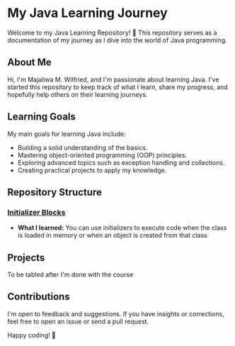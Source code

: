# My Java Learning Journey

Welcome to my Java Learning Repository! 🚀 This repository serves as a documentation of my journey as I dive into the world of Java programming.

## About Me

Hi, I'm Majaliwa M. Wilfried, and I'm passionate about learning Java. I've started this repository to keep track of what I learn, share my progress, and hopefully help others on their learning journeys.

## Learning Goals

My main goals for learning Java include:

- Building a solid understanding of the basics.
- Mastering object-oriented programming (OOP) principles.
- Exploring advanced topics such as exception handling and collections.
- Creating practical projects to apply my knowledge.

## Repository Structure

### [Initializer Blocks](https://github.com/techymaj/java-masterclass/blob/main/TheMainMethod/src/Main.java)
- **What I learned:** You can use initializers to execute code when the class is loaded in memory or when an object is created from that class

## Projects

To be tabled after I'm done with the course

## Contributions

I'm open to feedback and suggestions. If you have insights or corrections, feel free to open an issue or send a pull request.

Happy coding! 🌟
